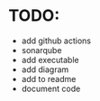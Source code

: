 # TODO:

* add github actions
* sonarqube
* add executable
* add diagram
* add to readme
* document code